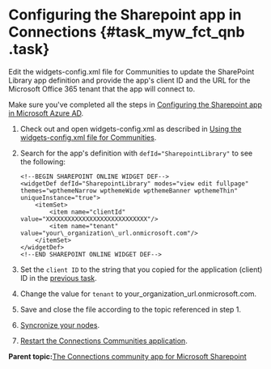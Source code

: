 # Configuring the Sharepoint app in Connections {#task_myw_fct_qnb .task}

Edit the widgets-config.xml file for Communities to update the SharePoint Library app definition and provide the app's client ID and the URL for the Microsoft Office 365 tenant that the app will connect to.

Make sure you've completed all the steps in [Configuring the Sharepoint app in Microsoft Azure AD](t_admin_sharepoint_app_enabling.md).

1.  Check out and open widgets-config.xml as described in [Using the widgets-config.xml file for Communities](../../admin/admin/t_admin_communities_use_widgets_config.md).

2.  Search for the app's definition with `defId="SharepointLibrary"` to see the following:

    ```
    <!--BEGIN SHAREPOINT ONLINE WIDGET DEF--> 
    <widgetDef defId="SharepointLibrary" modes="view edit fullpage" themes="wpthemeNarrow wpthemeWide wpthemeBanner wpthemeThin"  uniqueInstance="true"> 
        <itemSet> 
            <item name="clientId" value="XXXXXXXXXXXXXXXXXXXXXXXXXXXX"/> 
            <item name="tenant" value="your\_organization\_url.onmicrosoft.com"/>
        </itemSet> 
    </widgetDef>  
    <!--END SHAREPOINT ONLINE WIDGET DEF-->
    
    ```

3.  Set the `client ID` to the string that you copied for the application \(client\) ID in the [previous task](t_admin_sharepoint_app_enabling.md).

4.  Change the value for `tenant` to your\_organization\_url.onmicrosoft.com.

5.  Save and close the file according to the topic referenced in step 1.

6.  [Syncronize your nodes](../../admin/migrate/t_synch_updates.md).

7.  [Restart the Connections Communities application](../../admin/admin/t_admin_common_startstop_apps.md).


**Parent topic:**[The Connections community app for Microsoft Sharepoint](../../connectors/admin/c_admin_sharepoint_app_container.md)

